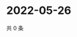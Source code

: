 # 2022-05-26

共 0 条

<!-- BEGIN WEIBO -->
<!-- 最后更新时间 Thu May 26 2022 18:18:01 GMT+0800 (China Standard Time) -->

<!-- END WEIBO -->
